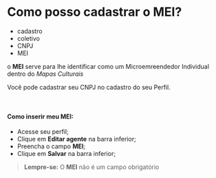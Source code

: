 # Como posso cadastrar o MEI?

- cadastro
- coletivo
- CNPJ
- MEI

o **MEI** serve para lhe identificar como um Microemreendedor Individual dentro do *Mapas Culturais*

Você pode cadastrar seu CNPJ no cadastro do seu Perfil.

&nbsp;

#### **Como inserir meu MEI:**

* Acesse seu perfil;
* Clique em **Editar agente** na barra inferior;
* Preencha o campo **MEI**;
* Clique em **Salvar** na barra inferior;

> **Lempre-se:** O **MEI** não é um campo obrigatório

